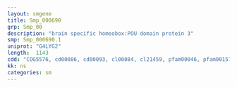 ```yaml
---
layout: smgene
title: Smp_000690
grp: Smp_00
description: "brain specific homeobox:POU domain protein 3"
smp: Smp_000690.1
uniprot: "G4LYG2"
length:  1143
cdd: "COG5576, cd00086, cd00093, cl00084, cl21459, pfam00046, pfam00157, smart00352, smart00389"
kk: ns
categories: sm
---
```

